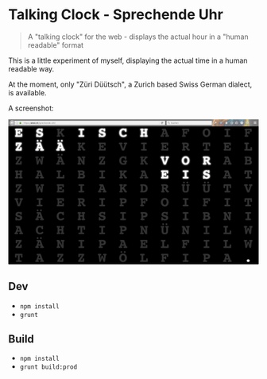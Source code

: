 Talking Clock - Sprechende Uhr
==============================

> A "talking clock" for the web - displays the actual hour in a "human readable" format

This is a little experiment of myself, displaying the actual time in a human readable way.

At the moment, only "Züri Düütsch", a Zurich based Swiss German dialect, is available.

A screenshot:

![First Screenshot](./2016-08-08-u07ny.png)

Dev
---

* `npm install`
* `grunt`

Build
-----

* `npm install`
* `grunt build:prod`



